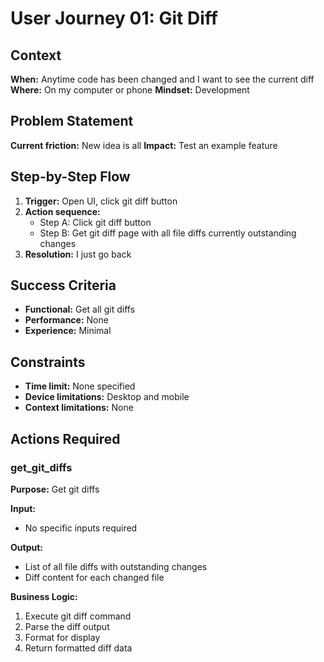 # User Journey 01: Git Diff

## Context
**When:** Anytime code has been changed and I want to see the current diff
**Where:** On my computer or phone
**Mindset:** Development

## Problem Statement
**Current friction:** New idea is all
**Impact:** Test an example feature

## Step-by-Step Flow
1. **Trigger:** Open UI, click git diff button
2. **Action sequence:**
   - Step A: Click git diff button
   - Step B: Get git diff page with all file diffs currently outstanding changes
3. **Resolution:** I just go back

## Success Criteria
- **Functional:** Get all git diffs
- **Performance:** None
- **Experience:** Minimal

## Constraints
- **Time limit:** None specified
- **Device limitations:** Desktop and mobile
- **Context limitations:** None

## Actions Required

### get_git_diffs
**Purpose:** Get git diffs

**Input:**
- No specific inputs required

**Output:**
- List of all file diffs with outstanding changes
- Diff content for each changed file

**Business Logic:**
1. Execute git diff command
2. Parse the diff output
3. Format for display
4. Return formatted diff data